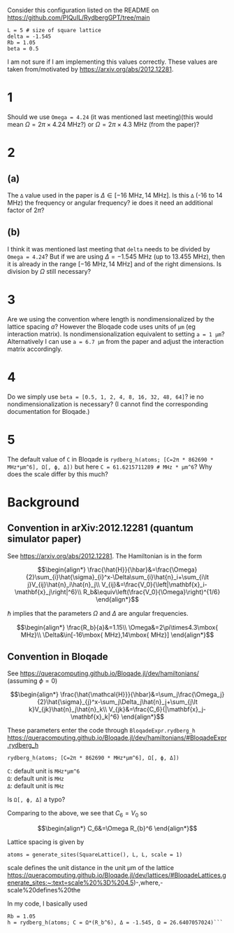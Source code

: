 Consider this configuration listed on the README on https://github.com/PIQuIL/RydbergGPT/tree/main
```
L = 5 # size of square lattice
delta = -1.545
Rb = 1.05
beta = 0.5
```

I am not sure if I am implementing this values correctly. These values are taken from/motivated by https://arxiv.org/abs/2012.12281.

# 1
Should we use `Omega = 4.24` (it was mentioned last meeting)(this would mean $\Omega=2\pi\times4.24\mbox{ MHz}$?) or $\Omega=2\pi\times4.3\mbox{ MHz}$ (from the paper)?

# 2
## (a)
The `∆` value used in the paper is $\Delta\in[-16\mbox{ MHz},14\mbox{ MHz}]$. Is this `∆` (-16 to 14 MHz) the frequency or angular frequency? ie does it need an additional factor of $2\pi$?

## (b)
I think it was mentioned last meeting that `delta` needs to be divided by `Omega = 4.24`? But if we are using $\Delta = -1.545\mbox{ MHz}$ (up to $13.455\mbox{ MHz}$), then it is already in the range $[-16\mbox{ MHz},14\mbox{ MHz}]$ and of the right dimensions. Is division by $\Omega$ still necessary?

# 3
Are we using the convention where length is nondimensionalized by the lattice spacing $a$? However the Bloqade code uses units of `µm` (eg interaction matrix). Is nondimensionalization equivalent to setting `a = 1 µm`? Alternatively I can use `a = 6.7 µm` from the paper and adjust the interaction matrix accordingly.

# 4
Do we simply use `beta = [0.5, 1, 2, 4, 8, 16, 32, 48, 64]`? ie no nondimensionalization is necessary? (I cannot find the corresponding documentation for Bloqade.)

# 5
The default value of `C` in Bloqade is `rydberg_h(atoms; [C=2π * 862690 * MHz*µm^6], Ω[, ϕ, Δ])` but here `C = 61.6215711289 # MHz * µm^6`? Why does the scale differ by this much?

# Background
## Convention in arXiv:2012.12281 (quantum simulator paper)
See https://arxiv.org/abs/2012.12281. The Hamiltonian is in the form
```math
\begin{align*}
\frac{\hat{H}}{\hbar}&=\frac{\Omega}{2}\sum_{i}\hat{\sigma}_{i}^x-\Delta\sum_{i}\hat{n}_i+\sum_{i\lt j}V_{ij}\hat{n}_i\hat{n}_j\\
V_{ij}&=\frac{V_0}{\left|\mathbf{x}_i-\mathbf{x}_j\right|^6}\\
R_b&\equiv\left(\frac{V_0}{\Omega}\right)^{1/6}
\end{align*}
```
$\hbar$ implies that the parameters $\Omega$ and $\Delta$ are angular frequencies.
```math
\begin{align*}
\frac{R_b}{a}&=1.15\\
\Omega&=2\pi\times4.3\mbox{ MHz}\\
\Delta&\in[-16\mbox{ MHz},14\mbox{ MHz}]
\end{align*}
```


## Convention in Bloqade
See https://queracomputing.github.io/Bloqade.jl/dev/hamiltonians/ (assuming $\phi=0$)

```math
\begin{align*}
\frac{\hat{\mathcal{H}}}{\hbar}&=\sum_j\frac{\Omega_j}{2}\hat{\sigma}_{j}^x-\sum_j\Delta_j\hat{n}_j+\sum_{j\lt k}V_{jk}\hat{n}_j\hat{n}_k\\
V_{jk}&=\frac{C_6}{|\mathbf{x}_j-\mathbf{x}_k|^6}
\end{align*}
```
These parameters enter the code through `BloqadeExpr.rydberg_h`  
https://queracomputing.github.io/Bloqade.jl/dev/hamiltonians/#BloqadeExpr.rydberg_h
```
rydberg_h(atoms; [C=2π * 862690 * MHz*µm^6], Ω[, ϕ, Δ])
```
`C`: default unit is `MHz*µm^6`  
`Ω`: default unit is `MHz`  
`Δ`: default unit is `MHz`

Is `Ω[, ϕ, Δ]` a typo?

Comparing to the above, we see that $C_6=V_0$ so 
```math
\begin{align*}
C_6&=\Omega R_{b}^6
\end{align*}
```

Lattice spacing is given by  
```
atoms = generate_sites(SquareLattice(), L, L, scale = 1)
```
scale defines the unit distance in the unit μm of the lattice  
https://queracomputing.github.io/Bloqade.jl/dev/lattices/#BloqadeLattices.generate_sites:~:text=scale%20%3D%204.5)-,where,-scale%20defines%20the

In my code, I basically used 
```
Rb = 1.05
h = rydberg_h(atoms; C = Ω*(R_b^6), Δ = -1.545, Ω = 26.6407057024)```

